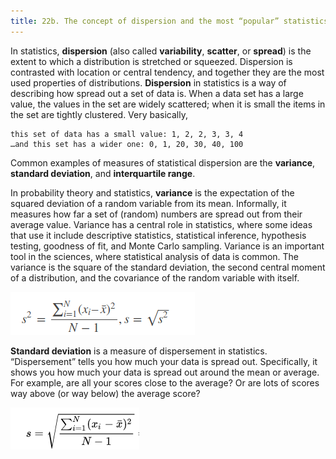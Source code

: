 ```yaml
---
title: 22b. The concept of dispersion and the most “popular” statistics to quantify it.
---
```

In statistics, **dispersion** (also called **variability**, **scatter**, or **spread**) is the extent to which a distribution is stretched or squeezed. Dispersion is contrasted with location or central tendency, and together they are the most used properties of distributions. **Dispersion** in statistics is a way of describing how spread out a set of data is. When a data set has a large value, the values in the set are widely scattered; when it is small the items in the set are tightly clustered. Very basically, 

    this set of data has a small value: 1, 2, 2, 3, 3, 4   
    …and this set has a wider one: 0, 1, 20, 30, 40, 100 
    
 Common examples of measures of statistical dispersion are the **variance**, **standard deviation**, and **interquartile range**.
 
In probability theory and statistics, **variance** is the expectation of the squared deviation of a random variable from its mean. Informally, it measures how far a set of (random) numbers are spread out from their average value. Variance has a central role in statistics, where some ideas that use it include descriptive statistics, statistical inference, hypothesis testing, goodness of fit, and Monte Carlo sampling. Variance is an important tool in the sciences, where statistical analysis of data is common. The variance is the square of the standard deviation, the second central moment of a distribution, and the covariance of the random variable with itself.

![variance](/img/variance.png)

    

**Standard deviation** is a measure of dispersement in statistics. “Dispersement” tells you how much your data is spread out. Specifically, it shows you how much your data is spread out around the mean or average. For example, are all your scores close to the average? Or are lots of scores way above (or way below) the average score?

![standard deviation](/img/standard_devation.png)
